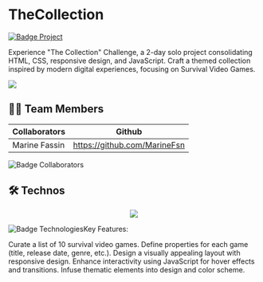 # TheCollection

<a href="https://becode.org"><img src="https://img.shields.io/badge/Project-BeCode-blue?style=for-the-badge&logo=appveyor" alt="Badge Project" style="margin-right:10px;">
</a>

Experience "The Collection" Challenge, a 2-day solo project consolidating HTML, CSS, responsive design, and JavaScript. Craft a themed collection inspired by modern digital experiences, focusing on Survival Video Games.

<img src="./2023-08-18(2).png">


## 👨‍💻 Team Members

| Collaborators        | Github                        |
| -------------------- | ----------------------------- | 
| Marine Fassin        | https://github.com/MarineFsn  |                
          

<img src="https://img.shields.io/badge/Collaborators-1-red?style=for-the-badge&logo=appveyor" alt="Badge Collaborators" style="margin-right:10px;">

## 🛠 Technos

<p align="center">
  <a href="https://skillicons.dev">
    <img src="https://skillicons.dev/icons?i=js,html,css,sass,git" />
  </a>
</p>
<img src="https://img.shields.io/badge/Technos-HMTL5_/_SCSS_/_CSS3_/_JS_/_Git_-green?style=for-the-badge&logo=appveyor" alt="Badge Technologies" 

# Key Features:

Curate a list of 10 survival video games.
Define properties for each game (title, release date, genre, etc.).
Design a visually appealing layout with responsive design.
Enhance interactivity using JavaScript for hover effects and transitions.
Infuse thematic elements into design and color scheme.
